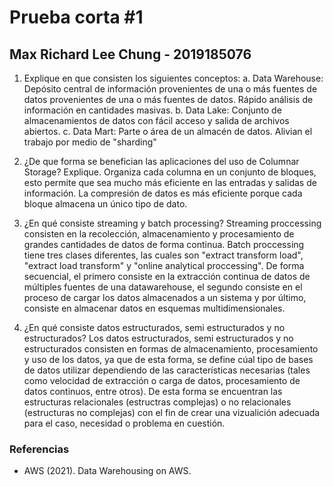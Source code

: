 # Prueba corta #1
## Max Richard Lee Chung - 2019185076
1. Explique en que consisten los siguientes conceptos:
a. Data Warehouse: Depósito central de información provenientes de una o más fuentes de datos provenientes de una o más fuentes de datos. Rápido análisis de información en cantidades masivas.
b. Data Lake: Conjunto de almacenamientos de datos con fácil acceso y salida de archivos abiertos.
c. Data Mart: Parte o área de un almacén de datos. Alivian el trabajo por medio de "sharding"
2. ¿De que forma se benefician las aplicaciones del uso de Columnar Storage? Explique.
Organiza cada columna en un conjunto de bloques, esto permite que sea mucho más eficiente en las entradas y salidas de información. La compresión de datos es más eficiente porque cada bloque almacena un único tipo de dato.

3. ¿En qué consiste streaming y batch processing?
Streaming proccessing consisten en la recolección, almacenamiento y procesamiento de grandes cantidades de datos de forma continua. Batch proccessing tiene tres clases diferentes, las cuales son "extract transform load", "extract load transform" y "online analytical proccessing". De forma secuencial, el primero consiste en la extracción continua de datos de múltiples fuentes de una datawarehouse, el segundo consiste en el proceso de cargar los datos almacenados a un sistema y por último, consiste en almacenar datos en esquemas multidimensionales. 

4. ¿En qué consiste datos estructurados, semi estructurados y no estructurados?
Los datos estructurados, semi estructurados y no estructurados consisten en formas de almacenamiento, procesamiento y uso de los datos, ya que de esta forma, se define cúal tipo de bases de datos utilizar dependiendo de las características necesarias (tales como velocidad de extracción o carga de datos, procesamiento de datos continuos, entre otros). De esta forma se encuentran las estructuras relacionales (estructras complejas) o no relacionales (estructuras no complejas) con el fin de crear una vizualición adecuada para el caso, necesidad o problema en cuestión. 

### Referencias
* AWS (2021). Data Warehousing on AWS. 